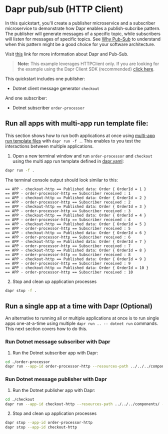 # Dapr pub/sub (HTTP Client)

In this quickstart, you'll create a publisher microservice and a subscriber microservice to demonstrate how Dapr enables a publish-subcribe pattern. The publisher will generate messages of a specific topic, while subscribers will listen for messages of specific topics. See [Why Pub-Sub](#why-pub-sub) to understand when this pattern might be a good choice for your software architecture.

Visit [this](https://docs.dapr.io/developing-applications/building-blocks/pubsub/) link for more information about Dapr and Pub-Sub.

> **Note:** This example leverages HTTPClient only.  If you are looking for the example using the Dapr Client SDK (recommended) [click here](../sdk).

This quickstart includes one publisher:

- Dotnet client message generator `checkout` 

And one subscriber: 
 
- Dotnet subscriber `order-processor`

## Run all apps with multi-app run template file:

This section shows how to run both applications at once using [multi-app run template files](https://docs.dapr.io/developing-applications/local-development/multi-app-dapr-run/multi-app-overview/) with `dapr run -f .`.  This enables to you test the interactions between multiple applications.  

1. Open a new terminal window and run `order-processor` and `checkout` using the multi app run template defined in [dapr.yaml](./dapr.yaml):

<!-- STEP
name: Run multi app run template
expected_stdout_lines:
  - 'Started Dapr with app id "order-processor-http"'
  - 'Started Dapr with app id "checkout-http"'
  - '== APP - checkout-http == Published data: Order { OrderId = 10 }'
  - '== APP - order-processor-http == Subscriber received : 10'
expected_stderr_lines:
output_match_mode: substring
match_order: none
background: true
sleep: 15
timeout_seconds: 45
-->

```bash
dapr run -f .
```

The terminal console output should look similar to this:

```text
== APP - checkout-http == Published data: Order { OrderId = 1 }
== APP - order-processor-http == Subscriber received : 1
== APP - checkout-http == Published data: Order { OrderId = 2 }
== APP - order-processor-http == Subscriber received : 2
== APP - checkout-http == Published data: Order { OrderId = 3 }
== APP - order-processor-http == Subscriber received : 3
== APP - checkout-http == Published data: Order { OrderId = 4 }
== APP - order-processor-http == Subscriber received : 4
== APP - checkout-http == Published data: Order { OrderId = 5 }
== APP - order-processor-http == Subscriber received : 5
== APP - checkout-http == Published data: Order { OrderId = 6 }
== APP - order-processor-http == Subscriber received : 6
== APP - checkout-http == Published data: Order { OrderId = 7 }
== APP - order-processor-http == Subscriber received : 7
== APP - checkout-http == Published data: Order { OrderId = 8 }
== APP - order-processor-http == Subscriber received : 8
== APP - checkout-http == Published data: Order { OrderId = 9 }
== APP - order-processor-http == Subscriber received : 9
== APP - checkout-http == Published data: Order { OrderId = 10 }
== APP - order-processor-http == Subscriber received : 10
```

2. Stop and clean up application processes

```bash
dapr stop -f .
```
<!-- END_STEP -->

## Run a single app at a time with Dapr (Optional)

An alternative to running all or multiple applications at once is to run single apps one-at-a-time using multiple `dapr run .. -- dotnet run` commands.  This next section covers how to do this. 

### Run Dotnet message subscriber with Dapr

1. Run the Dotnet subscriber app with Dapr: 

```bash
cd ./order-processor
dapr run --app-id order-processor-http --resources-path ../../../components/ --app-port 7006 -- dotnet run
```

### Run Dotnet message publisher with Dapr

1. Run the Dotnet publisher app with Dapr: 

  
```bash
cd ./checkout
dapr run --app-id checkout-http --resources-path ../../../components/ -- dotnet run
```

2. Stop and clean up application processes

```bash
dapr stop --app-id order-processor-http
dapr stop --app-id checkout-http
```
